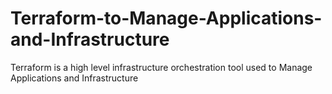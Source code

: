 # Terraform-to-Manage-Applications-and-Infrastructure

Terraform is a high level infrastructure orchestration tool used to Manage Applications and Infrastructure


